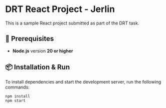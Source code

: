 # DRT React Project - Jerlin

This is a sample React project submitted as part of the DRT task.

## 🔧 Prerequisites

- **Node.js** version **20 or higher**

## 📦 Installation & Run

To install dependencies and start the development server, run the following commands:

```bash
npm install
npm start
